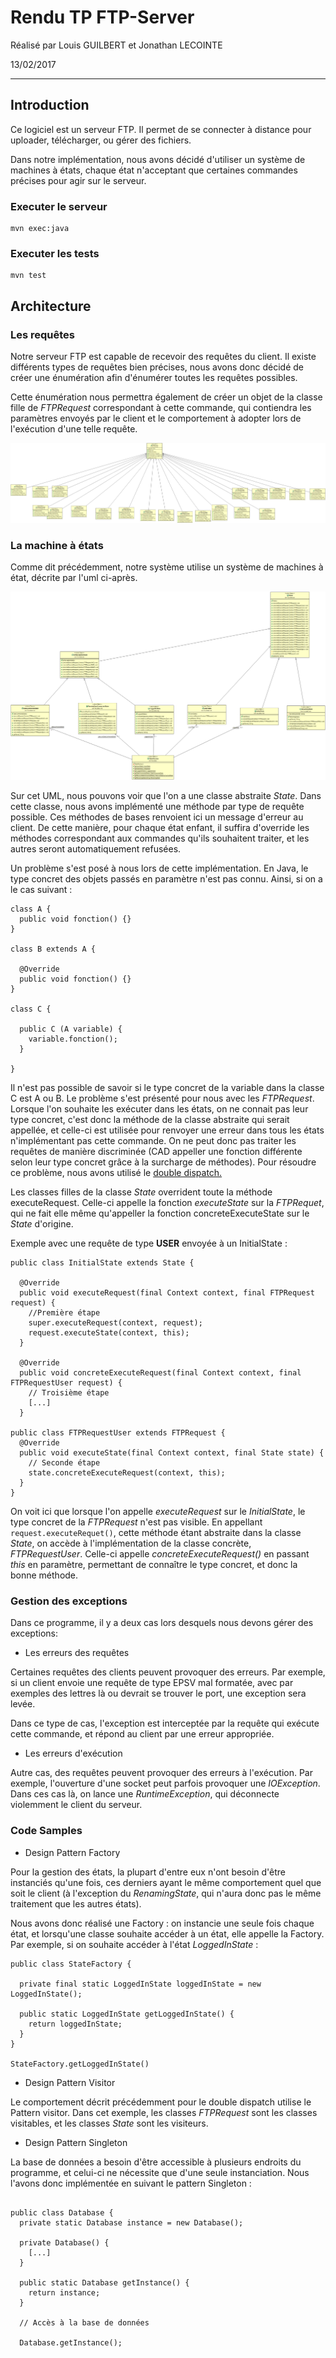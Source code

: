 # Rendu TP FTP-Server
Réalisé par Louis GUILBERT et Jonathan LECOINTE

13/02/2017

---

## Introduction
Ce logiciel est un serveur FTP. Il permet de se connecter à distance pour
uploader, télécharger, ou gérer des fichiers.

Dans notre implémentation, nous avons décidé d'utiliser un système de machines
à états, chaque état n'acceptant que certaines commandes précises pour agir
sur le serveur.

### Executer le serveur
```
mvn exec:java
```
### Executer les tests
```
mvn test
```

## Architecture
### Les requêtes
Notre serveur FTP est capable de recevoir des requêtes du client. Il existe
différents types de requêtes bien précises, nous avons donc décidé de créer
une énumération afin d'énumérer toutes les requêtes possibles.

Cette énumération nous permettra également de créer un objet de la classe fille
de _FTPRequest_ correspondant à cette commande, qui contiendra les paramètres
envoyés par le client et le comportement à adopter lors de l'exécution d'une
telle requête.

![Uml représentant les requêtes](umls/requests.png)


### La machine à états
Comme dit précédemment, notre système utilise un système de machines à état,
décrite par l'uml ci-après.

![Uml représentant les états](umls/states.png)

Sur cet UML, nous pouvons voir que l'on a une classe abstraite _State_. Dans
cette classe, nous avons implémenté une méthode par type de requête possible.
Ces méthodes de bases renvoient ici un message d'erreur au client. De cette
manière, pour chaque état enfant, il suffira d'override les méthodes
correspondant aux commandes qu'ils souhaitent traiter, et les autres seront
automatiquement refusées.

Un problème s'est posé à nous lors de cette implémentation. En Java, le type
concret des objets passés en paramètre n'est pas connu. Ainsi, si on a le cas
suivant :

```
class A {
  public void fonction() {}
}

class B extends A {

  @Override
  public void fonction() {}
}

class C {

  public C (A variable) {
    variable.fonction();
  }

}
```

Il n'est pas possible de savoir si le type concret de la variable dans la classe
C est A ou B.
Le problème s'est présenté pour nous avec les _FTPRequest_. Lorsque l'on
souhaite les exécuter dans les états, on ne connait pas leur type concret, c'est
donc la méthode de la classe abstraite qui serait appellée, et celle-ci est
utilisée pour renvoyer une erreur dans tous les états n'implémentant pas cette
commande. On ne peut donc pas traiter les requêtes de manière discriminée
(CAD appeller une fonction différente selon leur type concret grâce à la
  surcharge de méthodes).
Pour résoudre ce problème, nous avons utilisé le [double dispatch.](https://en.wikipedia.org/wiki/Double_dispatch)

Les classes filles de la classe _State_ overrident toute la méthode
executeRequest. Celle-ci appelle la fonction _executeState_ sur la _FTPRequet_,
qui ne fait elle même qu'appeller la fonction concreteExecuteState sur le _State_
d'origine.

Exemple avec une requête de type **USER** envoyée à un InitialState :
```
public class InitialState extends State {

  @Override
  public void executeRequest(final Context context, final FTPRequest request) {
    //Première étape
    super.executeRequest(context, request);
    request.executeState(context, this);
  }

  @Override
  public void concreteExecuteRequest(final Context context, final FTPRequestUser request) {
    // Troisième étape
    [...]
  }

public class FTPRequestUser extends FTPRequest {
  @Override
  public void executeState(final Context context, final State state) {
    // Seconde étape
    state.concreteExecuteRequest(context, this);
  }
}
```

On voit ici que lorsque l'on appelle _executeRequest_ sur le _InitialState_,
le type concret de la _FTPRequest_ n'est pas visible. En appellant
`request.executeRequet()`, cette méthode étant abstraite dans la classe _State_,
on accède à l'implémentation de la classe concrète, _FTPRequestUser_. Celle-ci
appelle _concreteExecuteRequest()_ en passant _this_ en paramètre, permettant
de connaître le type concret, et donc la bonne méthode.

### Gestion des exceptions
Dans ce programme, il y a deux cas lors desquels nous devons gérer des
exceptions:

* Les erreurs des requêtes

Certaines requêtes des clients peuvent provoquer des erreurs. Par exemple, si un
client envoie une requête de type EPSV mal formatée, avec par exemples des
lettres là ou devrait se trouver le port, une exception sera levée.

Dans ce type de cas, l'exception est interceptée par la requête qui exécute cette
commande, et répond au client par une erreur appropriée.

* Les erreurs d'exécution

Autre cas, des requêtes peuvent provoquer des erreurs à l'exécution. Par exemple,
l'ouverture d'une socket peut parfois provoquer une _IOException_. Dans ces cas
là, on lance une _RuntimeException_, qui déconnecte violemment le client du
serveur.


### Code Samples
* Design Pattern Factory

Pour la gestion des états, la plupart d'entre eux n'ont besoin d'être instanciés
qu'une fois, ces derniers ayant le même comportement quel que soit le client
(à l'exception du _RenamingState_, qui n'aura donc pas le même traitement que
les autres états).

Nous avons donc réalisé une Factory : on instancie une seule fois chaque état,
et lorsqu'une classe souhaite accéder à un état, elle appelle la Factory. Par
exemple, si on souhaite accéder à l'état _LoggedInState_ :

```
public class StateFactory {

  private final static LoggedInState loggedInState = new LoggedInState();

  public static LoggedInState getLoggedInState() {
    return loggedInState;
  }
}

StateFactory.getLoggedInState()
```

* Design Pattern Visitor

Le comportement décrit précédemment pour le double dispatch utilise le Pattern
visitor. Dans cet exemple, les classes _FTPRequest_ sont les classes visitables,
 et les classes _State_ sont les visiteurs.

* Design Pattern Singleton

La base de données a besoin d'être accessible à plusieurs endroits du programme,
et celui-ci ne nécessite que d'une seule instanciation. Nous l'avons donc
implémentée en suivant le pattern Singleton :

```

public class Database {
  private static Database instance = new Database();

  private Database() {
    [...]
  }

  public static Database getInstance() {
    return instance;
  }

  // Accès à la base de données

  Database.getInstance();

```
